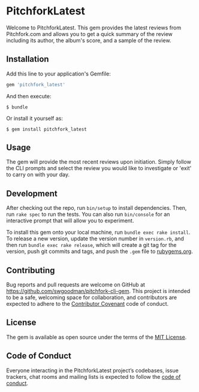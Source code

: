 # PitchforkLatest

Welcome to PitchforkLatest. This gem provides the latest reviews from Pitchfork.com and allows you to get a quick summary of the review including its author, the album's score, and a sample of the review.  

## Installation

Add this line to your application's Gemfile:

```ruby
gem 'pitchfork_latest'
```

And then execute:

    $ bundle

Or install it yourself as:

    $ gem install pitchfork_latest

## Usage

The gem will provide the most recent reviews upon initiation. Simply follow the CLI prompts and select the review you would like to investigate or 'exit' to carry on with your day.

## Development

After checking out the repo, run `bin/setup` to install dependencies. Then, run `rake spec` to run the tests. You can also run `bin/console` for an interactive prompt that will allow you to experiment.

To install this gem onto your local machine, run `bundle exec rake install`. To release a new version, update the version number in `version.rb`, and then run `bundle exec rake release`, which will create a git tag for the version, push git commits and tags, and push the `.gem` file to [rubygems.org](https://rubygems.org).

## Contributing

Bug reports and pull requests are welcome on GitHub at https://github.com/swgoodman/pitchfork-cli-gem. This project is intended to be a safe, welcoming space for collaboration, and contributors are expected to adhere to the [Contributor Covenant](http://contributor-covenant.org) code of conduct.

## License

The gem is available as open source under the terms of the [MIT License](https://opensource.org/licenses/MIT).

## Code of Conduct

Everyone interacting in the PitchforkLatest project’s codebases, issue trackers, chat rooms and mailing lists is expected to follow the [code of conduct](https://github.com/[USERNAME]/pitchfork_latest/blob/master/CODE_OF_CONDUCT.md).
